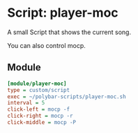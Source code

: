# Script: player-moc

A small Script that shows the current song.

You can also control mocp.


## Module

```ini
[module/player-moc]
type = custom/script
exec = ~/polybar-scripts/player-moc.sh
interval = 5
click-left = mocp -f
click-right = mocp -r
click-middle = mocp -P
```
